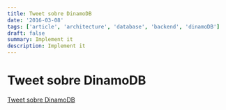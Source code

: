 ```yaml
---
title: Tweet sobre DinamoDB
date: '2016-03-08'
tags: ['article', 'architecture', 'database', 'backend', 'dinamoDB']
draft: false
summary: Implement it
description: Implement it
---
```


# Tweet sobre DinamoDB


[Tweet sobre DinamoDB](https://twitter.com/arantespp/status/1384487571921723394)


